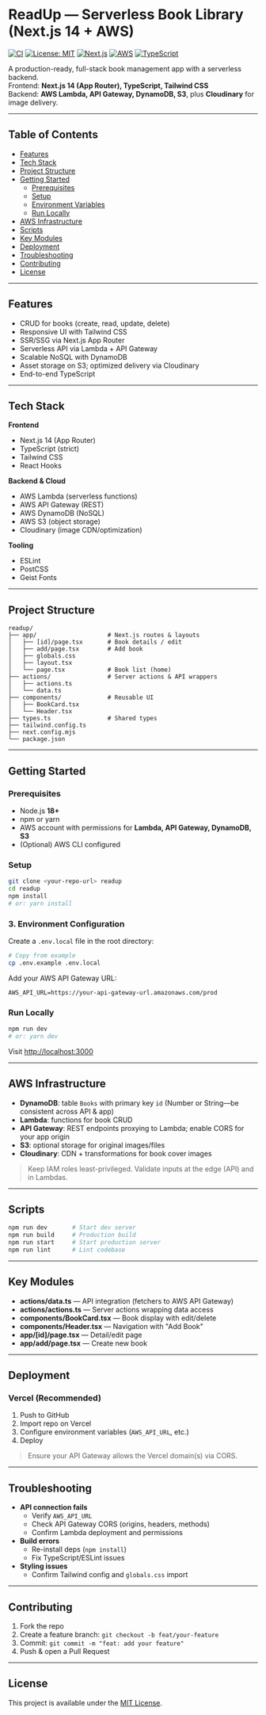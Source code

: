# ReadUp — Serverless Book Library (Next.js 14 + AWS)

[![CI](https://img.shields.io/badge/build-passing-brightgreen)](#)
[![License: MIT](https://img.shields.io/badge/License-MIT-black.svg)](#)
[![Next.js](https://img.shields.io/badge/Next.js-14-000000)](#)
[![AWS](https://img.shields.io/badge/Backend-AWS%20Serverless-orange)](#)
[![TypeScript](https://img.shields.io/badge/TypeScript-Strict-blue)](#)

A production-ready, full-stack book management app with a serverless backend.  
Frontend: **Next.js 14 (App Router), TypeScript, Tailwind CSS**  
Backend: **AWS Lambda, API Gateway, DynamoDB, S3**, plus **Cloudinary** for image delivery.

---

## Table of Contents
- [Features](#features)
- [Tech Stack](#tech-stack)
- [Project Structure](#project-structure)
- [Getting Started](#getting-started)
  - [Prerequisites](#prerequisites)
  - [Setup](#setup)
  - [Environment Variables](#environment-variables)
  - [Run Locally](#run-locally)
- [AWS Infrastructure](#aws-infrastructure)
- [Scripts](#scripts)
- [Key Modules](#key-modules)
- [Deployment](#deployment)
- [Troubleshooting](#troubleshooting)
- [Contributing](#contributing)
- [License](#license)

---

## Features
- CRUD for books (create, read, update, delete)
- Responsive UI with Tailwind CSS
- SSR/SSG via Next.js App Router
- Serverless API via Lambda + API Gateway
- Scalable NoSQL with DynamoDB
- Asset storage on S3; optimized delivery via Cloudinary
- End-to-end TypeScript

---

## Tech Stack

**Frontend**
- Next.js 14 (App Router)
- TypeScript (strict)
- Tailwind CSS
- React Hooks

**Backend & Cloud**
- AWS Lambda (serverless functions)
- AWS API Gateway (REST)
- AWS DynamoDB (NoSQL)
- AWS S3 (object storage)
- Cloudinary (image CDN/optimization)

**Tooling**
- ESLint
- PostCSS
- Geist Fonts

---

## Project Structure
```
readup/
├── app/                    # Next.js routes & layouts
│   ├── [id]/page.tsx       # Book details / edit
│   ├── add/page.tsx        # Add book
│   ├── globals.css
│   ├── layout.tsx
│   └── page.tsx            # Book list (home)
├── actions/                # Server actions & API wrappers
│   ├── actions.ts
│   └── data.ts
├── components/             # Reusable UI
│   ├── BookCard.tsx
│   └── Header.tsx
├── types.ts                # Shared types
├── tailwind.config.ts
├── next.config.mjs
└── package.json
```

---

## Getting Started

### Prerequisites
- Node.js **18+**
- npm or yarn
- AWS account with permissions for **Lambda, API Gateway, DynamoDB, S3**
- (Optional) AWS CLI configured

### Setup
```bash
git clone <your-repo-url> readup
cd readup
npm install
# or: yarn install
```

### 3. Environment Configuration

Create a `.env.local` file in the root directory:

```bash
# Copy from example
cp .env.example .env.local
```

Add your AWS API Gateway URL:

```env
AWS_API_URL=https://your-api-gateway-url.amazonaws.com/prod
```

### Run Locally

```bash
npm run dev
# or: yarn dev
```

Visit [http://localhost:3000](http://localhost:3000)

---

## AWS Infrastructure

* **DynamoDB**: table `Books` with primary key `id` (Number or String—be consistent across API & app)
* **Lambda**: functions for book CRUD
* **API Gateway**: REST endpoints proxying to Lambda; enable CORS for your app origin
* **S3**: optional storage for original images/files
* **Cloudinary**: CDN + transformations for book cover images

> Keep IAM roles least-privileged. Validate inputs at the edge (API) and in Lambdas.

---

## Scripts

```bash
npm run dev       # Start dev server
npm run build     # Production build
npm run start     # Start production server
npm run lint      # Lint codebase
```

---

## Key Modules

* **actions/data.ts** — API integration (fetchers to AWS API Gateway)
* **actions/actions.ts** — Server actions wrapping data access
* **components/BookCard.tsx** — Book display with edit/delete
* **components/Header.tsx** — Navigation with "Add Book"
* **app/[id]/page.tsx** — Detail/edit page
* **app/add/page.tsx** — Create new book

---

## Deployment

### Vercel (Recommended)

1. Push to GitHub
2. Import repo on Vercel
3. Configure environment variables (`AWS_API_URL`, etc.)
4. Deploy

> Ensure your API Gateway allows the Vercel domain(s) via CORS.

---

## Troubleshooting

* **API connection fails**
  * Verify `AWS_API_URL`
  * Check API Gateway CORS (origins, headers, methods)
  * Confirm Lambda deployment and permissions
* **Build errors**
  * Re-install deps (`npm install`)
  * Fix TypeScript/ESLint issues
* **Styling issues**
  * Confirm Tailwind config and `globals.css` import

---

## Contributing

1. Fork the repo
2. Create a feature branch: `git checkout -b feat/your-feature`
3. Commit: `git commit -m "feat: add your feature"`
4. Push & open a Pull Request

---

## License

This project is available under the [MIT License](./LICENSE).
